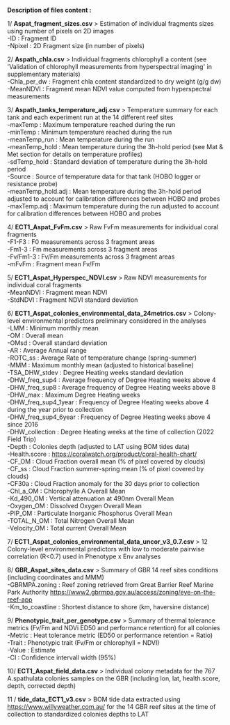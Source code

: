 **Description of files content :** 

1/ __Aspat_fragment_sizes.csv__ > Estimation of individual fragments sizes using number of pixels on 2D images  
  -ID : Fragment ID    
  -Npixel : 2D Fragment size (in number of pixels)  

2/ __Aspath_chla.csv__ > Individual fragments chlorophyll a content (see 'Validation of chlorophyll measurements from hyperspectral imaging' in supplementary materials)  
  -Chla_per_dw : Fragment chla content standardized to dry weight (g/g dw)     
  -MeanNDVI : Fragment mean NDVI value computed from hyperspectral measurements     

3/ __Aspath_tanks_temperature_adj.csv__ > Temperature summary for each tank and each experiment run at the 14 different reef sites  
  -maxTemp : Maximum temperature reached during the run  
  -minTemp : Minimum temperature reached during the run  
  -meanTemp_run : Mean temperature during the run  
  -meanTemp_hold : Mean temperature during the 3h-hold period (see Mat & Met section for details on temperature profiles)  
  -sdTemp_hold : Standard deviation of temperature during the 3h-hold period  
  -Source : Source of temperature data for that tank (HOBO logger or resistance probe)  
  -meanTemp_hold.adj : Mean temperature during the 3h-hold period adjusted to account for calibration differences between HOBO and probes  
  -maxTemp.adj : Maximum temperature during the run adjusted to account for calibration differences between HOBO and probes  

4/ __ECT1_Aspat_FvFm.csv__ > Raw FvFm measurements for individual coral fragments   
  -F1-F3 : F0 measurements across 3 fragment areas  
  -Fm1-3 : Fm measurements across 3 fragment areas  
  -Fv/Fm1-3 : Fv/Fm measurements across 3 fragment areas  
  -mFvFm : Fragment mean Fv/Fm
  
5/ __ECT1_Aspat_Hyperspec_NDVI.csv__ > Raw NDVI measurements for individual coral fragments  
  -MeanNDVI : Fragment mean NDVI  
  -StdNDVI : Fragment NDVI standard deviation

6/ __ECT1_Aspat_colonies_environmental_data_24metrics.csv__ > Colony-level environmental predictors preliminary considered in the analyses    
  -LMM	:	Minimum monthly mean   
  -OM	:	Overall mean  
  -OMsd	:	Overall standard deviation  
  -AR	:	Average Annual range  
  -ROTC_ss	:	Average Rate of temperature change (spring-summer)  
  -MMM	:	Maximum monthly mean (adjusted to historical baseline)  
  -TSA_DHW_stdev	:	Degree Heating weeks standard deviation   
  -DHW_freq_sup4	:	Average frequency of Degree Heating weeks above 4  
  -DHW_freq_sup8	:	Average frequency of Degree Heating weeks above 8  
  -DHW_max	:	Maximum Degree Heating weeks  
  -DHW_freq_sup4_1year	:	Frequency of Degree Heating weeks above 4 during the year prior to collection  
  -DHW_freq_sup4_6year	:	Frequency of Degree Heating weeks above 4 since 2016  
  -DHW_collection	:	Degree Heating weeks at the time of collection (2022 Field Trip)  
  -Depth	:	Colonies depth (adjusted to LAT using BOM tides data)  
  -Health.score	:	https://coralwatch.org/product/coral-health-chart/  
  -CF_OM	:	Cloud Fraction overall mean (% of pixel covered by clouds)  
  -CF_ss	:	Cloud Fraction summer-spring mean (% of pixel covered by clouds)  
  -CF30a	:	Cloud Fraction anomaly for the 30 days prior to collection  
  -Chl_a_OM	:	Chlorophylle A Overall Mean  
  -Kd_490_OM	:	Vertical attenuation at 490nm Overall Mean  
  -Oxygen_OM	:	Dissolved Oxygen Overall Mean  
  -PIP_OM	:	Particulate Inorganic Phosphorus Overall Mean  
  -TOTAL_N_OM	:	Total Nitrogen Overall Mean  
  -Velocity_OM	:	Total current Overall Mean  

7/ __ECT1_Aspat_colonies_environmental_data_uncor_v3_0.7.csv__ > 12 Colony-level environmental predictors with low to moderate pairwise correlation (R<0.7) used in Phenotype x Env analyses  

8/ __GBR_Aspat_sites_data.csv__ > Summary of GBR 14 reef sites conditions (including coordinates and MMM)      
  -GBRMPA.zoning : Reef zoning retrieved from Great Barrier Reef Marine Park Authority https://www2.gbrmpa.gov.au/access/zoning/eye-on-the-reef-app  
  -Km_to_coastline : Shortest distance to shore (km, haversine distance)

9/ __Phenotypic_trait_per_genotype.csv__ > Summary of thermal tolerance metrics (Fv/Fm and NDVi ED50 and performance retention) for all colonies  
  -Metric : Heat tolerance metric (ED50 or performance retention = Ratio)  
  -Trait : Phenotypic trait (Fv/Fm or chlorophyll = NDVI)  
  -Value : Estimate   
  -CI : Confidence intervall width (95%)  

10/ __ECT1_Aspat_field_data.csv__ > Individual colony metadata for the 767 A.spathulata colonies samples on the GBR (including lon, lat, health.score, depth, corrected depth)  

11 / __tide_data_ECT1_v3.csv__ > BOM tide data extracted using https://www.willyweather.com.au/ for the 14 GBR reef sites at the time of collection to standardized colonies depths to LAT  

